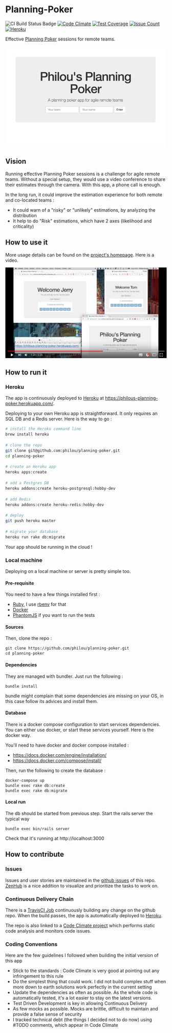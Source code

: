 # Planning-Poker

![CI Build Status Badge](https://api.travis-ci.org/philou/planning-poker.svg?branch=master)
[![Code Climate](https://codeclimate.com/github/philou/planning-poker/badges/gpa.svg)](https://codeclimate.com/github/philou/planning-poker)
[![Test Coverage](https://codeclimate.com/github/philou/planning-poker/badges/coverage.svg)](https://codeclimate.com/github/philou/planning-poker/coverage)
[![Issue Count](https://codeclimate.com/github/philou/planning-poker/badges/issue_count.svg)](https://codeclimate.com/github/philou/planning-poker) [![Heroku](https://heroku-badge.herokuapp.com/?app=philous-planning-poker&style=flat&svg=1)](https://philous-planning-poker.herokuapp.com/)

Effective [Planning Poker](https://en.wikipedia.org/wiki/Planning_poker) sessions for remote teams.

[![Screenshot of the tool](screenshot.jpg)](https://philous-planning-poker.herokuapp.com/)

## Vision

Running effective Planning Poker sessions is a challenge for agile remote teams. Without a special setup, they would use a video conference to share their estimates through the camera. With this app, a phone call is enough.

In the long run, it could improve the estimation experience for both remote and co-located teams :

* It could warn of a "risky" or "unlikely" estimations, by analyzing the distribution
* It help to do "Risk" estimations, which have 2 axes (likelihood and criticality)

## How to use it

More usage details can be found on the [project's homepage](http://philippe.bourgau.net/planning-poker). Here is a video.

[![Demo video on Youtube](video.jpg)](https://www.youtube.com/embed/yUTpabukwxE)

## How to run it

### Heroku

The app is continuously deployed to [Heroku](https://www.heroku.com) at https://philous-planning-poker.herokuapp.com/.

Deploying to your own Heroku app is straightforward. It only requires an SQL DB and a Redis server. Here is the way to go :

```bash
# install the Heroku command line
brew install heroku

# clone the repo
git clone git@github.com:philou/planning-poker.git
cd planning-poker

# create an Heroku app
heroku apps:create

# add a Postgres DB
heroku addons:create heroku-postgresql:hobby-dev

# add Redis
heroku addons:create heroku-redis:hobby-dev

# deploy
git push heroku master

# migrate your database
heroku run rake db:migrate
```

Your app should be running in the cloud !

### Local machine

Deploying on a local machine or server is pretty simple too. 

#### Pre-requisite

You need to have a few things installed first :

* [Ruby](https://www.ruby-lang.org), I use [rbenv](https://github.com/rbenv/rbenv) for that
* [Docker](https://www.docker.com/)
* [PhantomJS](http://phantomjs.org/) if you want to run the tests

#### Sources

Then, clone the repo :

```
git clone https://github.com/philou/planning-poker.git
cd planning-poker
```

#### Dependencies

They are managed with bundler. Just run the following :

```
bundle install
```

bundle might complain that some dependencies are missing on your OS, in this case follow its advices and install them.

#### Database

There is a docker compose configuration to start services dependencies. You can either use docker, or start these services yourself. Here is the docker way.

You'll need to have docker and docker compose installed :

* https://docs.docker.com/engine/installation/
* https://docs.docker.com/compose/install/

Then, run the following to create the database :

```
docker-compose up
bundle exec rake db:create
bundle exec rake db:migrate
```

#### Local run

The db should be started from previous step. Start the rails server the typical way

```
bundle exec bin/rails server
```

Check that it's running at http://localhost:3000

## How to contribute

### Issues

Issues and user stories are maintained in the [github issues](https://github.com/philou/planning-poker/issues) of this repo. [ZenHub](https://www.zenhub.com/) is a nice addition to visualize and prioritize the tasks to work on.

### Continuous Delivery Chain

There is a [TravisCI Job](https://travis-ci.org/philou/planning-poker) continuously building any change on the github repo. When the build passes, the app is automatically deployed to [Heroku](https://philous-planning-poker.herokuapp.com/).

The repo is also linked to a [Code Climate project](https://codeclimate.com/github/philou/planning-poker) which performs static code analysis and monitors code issues.

### Coding Conventions

Here are the few guidelines I followed when building the initial version of this app

* Stick to the standards : Code Climate is very good at pointing out any infringement to this rule
* Do the simplest thing that could work. I did not build complex stuff when more down to earth solutions work perfectly in the current setting
* Update the dependencies as often as possible. As the whole code is automatically tested, it's a lot easier to stay on the latest versions.
* Test Driven Development is key in allowing Continuous Delivery
* As few mocks as possible. Mocks are brittle, difficult to maintain and provide a false sense of security
* I tracked technical debt (the things I decided not to do now) using #TODO comments, which appear in Code Climate